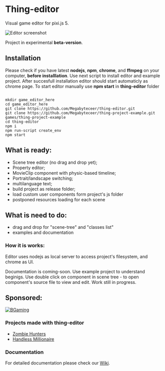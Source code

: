 # Thing-editor

Visual game editor for pixi.js 5.

![Editor screenshot](https://raw.githubusercontent.com/wiki/Megabyteceer/thing-editor/img/full-editor.jpg)

Project in experimental **beta-version**.

## Installation

Please check if you have latest **nodejs**, **npm**, **chrome**, and **ffmpeg** on your computer, **before installlation**.
Use next script to install editor and example project.
After succesfull installation editor should start automaticly as chrome page.
To start editor manually use **npm start** in **thing-editor** folder

```

mkdir game_editor_here
cd game_editor_here
git clone https://github.com/Megabyteceer/thing-editor.git
git clone https://github.com/Megabyteceer/thing-project-example.git games/thing-project-example
cd thing-editor
npm i
npm run-script create_env
npm start

```

## What is ready:
 - Scene tree editor (no drag and drop yet);
 - Property editor;
 - MovieClip component with physic-based timeline;
 - Portrait/landscape switching;
 - multilanguage text;
 - build project as release folder;
 - load custom user components form project's js folder
 - postponed resources loading for each scene

## What is need to do:
 - drag and drop for "scene-tree" and "classes list"
 - examples and documentation
 
### How it is works:
Editor uses nodejs as local server to access project's filesystem, and chrome as UI.

Documentation is coming-soon. Use example project to understand beginigs.
Use double click on component in scene tree - to open component's source file to view and edit.
Work still in progress.

## Sponsored:

[![BGaming](https://www.bgaming.com/img/b-gaming-logo-color.svg)](https://www.bgaming.com/)


### Projects made with thing-editor
 - [Zombie Hunters](http://zh.pixel-cave.com)
 - [Handless Millionaire](http://hm.pixel-cave.com)

### Documentation
For detailed documentation please check our [Wiki](https://github.com/Megabyteceer/thing-editor/wiki).
